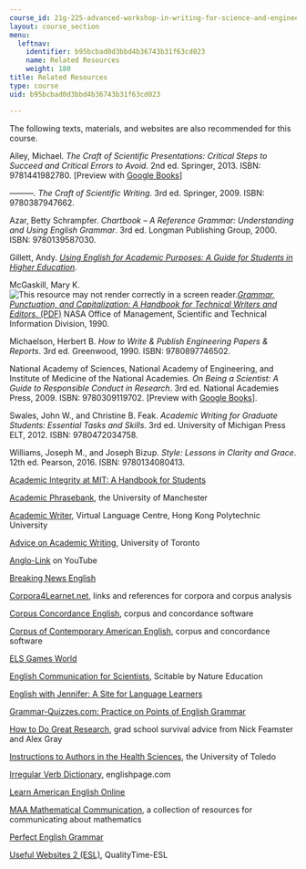 ```yaml
---
course_id: 21g-225-advanced-workshop-in-writing-for-science-and-engineering-els-spring-2016
layout: course_section
menu:
  leftnav:
    identifier: b95bcbad0d3bbd4b36743b31f63cd023
    name: Related Resources
    weight: 180
title: Related Resources
type: course
uid: b95bcbad0d3bbd4b36743b31f63cd023

---
```


The following texts, materials, and websites are also recommended for this course.

Alley, Michael. _The Craft of Scientific Presentations: Critical Steps to Succeed and Critical Errors to Avoid_. 2nd ed. Springer, 2013. ISBN: 9781441982780. \[Preview with [Google Books](http://books.google.com/books?id=ZQXK-rEkYgIC&pg=PAfrontcover)\]

———. _The Craft of Scientific Writing_. 3rd ed. Springer, 2009. ISBN: 9780387947662.

Azar, Betty Schrampfer. _Chartbook –_ __A Reference Grammar:_ Understanding and Using English Grammar_. 3rd ed. Longman Publishing Group, 2000. ISBN: 9780139587030.

Gillett, Andy. [_Using English for Academic Purposes: A Guide for Students in Higher Education_](http://www.uefap.com/).

McGaskill, Mary K. ![This resource may not render correctly in a screen reader.](/images/inacessible.gif)[_Grammar, Punctuation, and Capitalization: A Handbook for Technical Writers and Editors_. (PDF)](https://ntrs.nasa.gov/archive/nasa/casi.ntrs.nasa.gov/19900017394.pdf) NASA Office of Management, Scientific and Technical Information Division, 1990.

Michaelson, Herbert B. _How to Write & Publish Engineering Papers & Reports_. 3rd ed. Greenwood, 1990. ISBN: 9780897746502.

National Academy of Sciences, National Academy of Engineering, and Institute of Medicine of the National Academies. _On Being a Scientist: A Guide to Responsible Conduct in Research_. 3rd ed. National Academies Press, 2009. ISBN: 9780309119702. \[Preview with [Google Books](http://books.google.com/books?id=-vtjAgAAQBAJ&pg=PAfrontcover)\].

Swales, John W., and Christine B. Feak. _Academic Writing for Graduate Students: Essential Tasks and Skills_. 3rd ed. University of Michigan Press ELT, 2012. ISBN: 9780472034758.

Williams, Joseph M., and Joseph Bizup. _Style: Lessons in Clarity and Grace_. 12th ed. Pearson, 2016. ISBN: 9780134080413.

[Academic Integrity at MIT: A Handbook for Students](http://integrity.mit.edu/)

[Academic Phrasebank](http://www.phrasebank.manchester.ac.uk/), the University of Manchester

[Academic Writer](http://vlc.polyu.edu.hk/academicwriter/Frames/framesLanguage.htm), Virtual Language Centre, Hong Kong Polytechnic University

[Advice on Academic Writing](http://www.writing.utoronto.ca/advice), University of Toronto

[Anglo-Link](https://www.youtube.com/user/MinooAngloLink) on YouTube

[Breaking News English](http://breakingnewsenglish.com/)

[Corpora4Learnet.net](http://www.corpora4learning.net/), links and references for corpora and corpus analysis

[Corpus Concordance English](http://lextutor.ca/conc/eng/), corpus and concordance software

[Corpus of Contemporary American English](http://corpus.byu.edu/coca/), corpus and concordance software

[ELS Games World](http://www.eslgamesworld.com/)

[English Communication for Scientists](http://www.nature.com/scitable/ebooks/english-communication-for-scientists-14053993/contents), Scitable by Nature Education

[English with Jennifer: A Site for Language Learners](http://englishwithjennifer.com/)

[Grammar-Quizzes.com: Practice on Points of English Grammar](http://www.grammar-quizzes.com/)

[How to Do Great Research](https://greatresearch.org/), grad school survival advice from Nick Feamster and Alex Gray

[Instructions to Authors in the Health Sciences](http://mulford.utoledo.edu/instr/), the University of Toledo

[Irregular Verb Dictionary](http://www.englishpage.com/irregularverbs/irregularverbs.html), englishpage.com

[Learn American English Online](http://www.learnamericanenglishonline.com/?gclid=CJbipOTUlcoCFc4XHwodx)

[MAA Mathematical Communication](http://mathcomm.org/), a collection of resources for communicating about mathematics

[Perfect English Grammar](http://www.perfect-english-grammar.com/)

[Useful Websites 2 (ESL)](http://www.qualitytime-esl.com/spip.php?article102), QualityTime-ESL